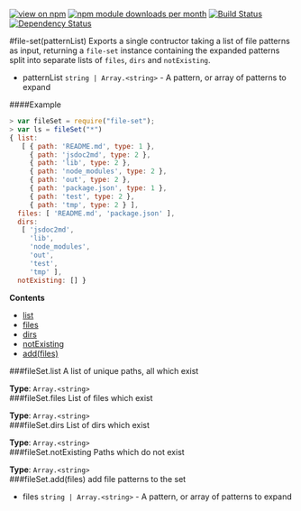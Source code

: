[![view on npm](http://img.shields.io/npm/v/file-set.svg)](https://www.npmjs.org/package/file-set)
[![npm module downloads per month](http://img.shields.io/npm/dm/file-set.svg)](https://www.npmjs.org/package/file-set)
[![Build Status](https://travis-ci.org/75lb/file-set.svg?branch=master)](https://travis-ci.org/75lb/file-set)
[![Dependency Status](https://david-dm.org/75lb/file-set.svg)](https://david-dm.org/75lb/file-set)

<a name="module_file-set"></a>
#file-set(patternList)
Exports a single contructor taking a list of file patterns as input, returning a `file-set` instance containing the expanded patterns split into separate lists of `files`, `dirs` and `notExisting`.


- patternList `string | Array.<string>` - A pattern, or array of patterns to expand

  
####Example
```js
> var fileSet = require("file-set");
> var ls = fileSet("*")
{ list:
   [ { path: 'README.md', type: 1 },
     { path: 'jsdoc2md', type: 2 },
     { path: 'lib', type: 2 },
     { path: 'node_modules', type: 2 },
     { path: 'out', type: 2 },
     { path: 'package.json', type: 1 },
     { path: 'test', type: 2 },
     { path: 'tmp', type: 2 } ],
  files: [ 'README.md', 'package.json' ],
  dirs:
   [ 'jsdoc2md',
     'lib',
     'node_modules',
     'out',
     'test',
     'tmp' ],
  notExisting: [] }
```
**Contents**
* [list](#module_file-set#list)
* [files](#module_file-set#files)
* [dirs](#module_file-set#dirs)
* [notExisting](#module_file-set#notExisting)
* [add(files)](#module_file-set#add)

<a name="module_file-set#list"></a>
###fileSet.list
A list of unique paths, all which exist

**Type**: `Array.<string>`  
<a name="module_file-set#files"></a>
###fileSet.files
List of files which exist

**Type**: `Array.<string>`  
<a name="module_file-set#dirs"></a>
###fileSet.dirs
List of dirs which exist

**Type**: `Array.<string>`  
<a name="module_file-set#notExisting"></a>
###fileSet.notExisting
Paths which do not exist

**Type**: `Array.<string>`  
<a name="module_file-set#add"></a>
###fileSet.add(files)
add file patterns to the set


- files `string | Array.<string>` - A pattern, or array of patterns to expand

